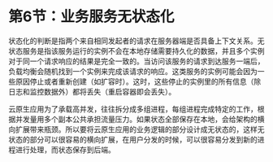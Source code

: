 # 第6节：业务服务无状态化

状态化的判断是指两个来自相同发起者的请求在服务器端是否具备上下文关系。无状态服务是指该服务运行的实例不会在本地存储需要持久化的数据，并且多个实例对于同一个请求响应的结果是完全一致的。当访问该服务的请求到达服务一端后，负载均衡会随机找到一个实例来完成该请求的响应。这类服务的实例可能会因为一些原因停止或者重新创建（如扩容时）。这时，这些停止的实例里的所有信息（除日志和监控数据外）都将丢失（重启容器即会丢失）。

云原生应用为了承载高并发，往往拆分成多组进程，每组进程完成特定的工作，根据并发量用多个副本公共承担流量压力。如果状态全部保存在本地，会给架构的横向扩展带来瓶颈。所以要将云原生应用的业务逻辑的部分设计成无状态的，这样无状态的部分可以很容易的横向扩展，在用户分发的时候，可以很容易分发到新的进程进行处理，而状态保存到后端。